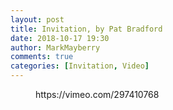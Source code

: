 ```yaml
---
layout: post
title: Invitation, by Pat Bradford
date: 2018-10-17 19:30
author: MarkMayberry
comments: true
categories: [Invitation, Video]
---
```

<!-- wp:core-embed/vimeo {"url":"https://vimeo.com/297410768","type":"video","providerNameSlug":"vimeo","className":"wp-embed-aspect-4-3 wp-has-aspect-ratio"} -->
<figure class="wp-block-embed-vimeo wp-block-embed is-type-video is-provider-vimeo wp-embed-aspect-4-3 wp-has-aspect-ratio"><div class="wp-block-embed__wrapper">
https://vimeo.com/297410768
</div></figure>
<!-- /wp:core-embed/vimeo -->
